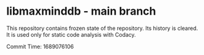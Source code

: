 # libmaxminddb - main branch

This repository contains frozen state of the repository.
Its history is cleared. It is used only for static code
analysis with Codacy.

Commit Time: 1689076106